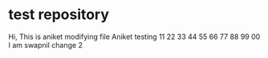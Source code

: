 # test repository
Hi, This is aniket modifying file
Aniket testing 11 22 33 44 55 66 77 88 99 00
I am swapnil change 2
